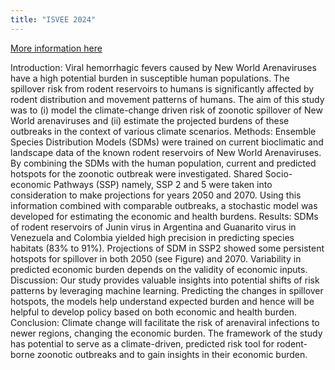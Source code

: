 ```yaml
---
title: "ISVEE 2024"
---
```


[More information here](https://isvee2024-c10000.eorganiser.com.au/index.php?r=programWebService/newIndex#!/event)

Introduction: Viral hemorrhagic fevers caused by New World Arenaviruses have a high potential burden in susceptible human populations. The spillover risk from rodent reservoirs to humans is significantly affected by rodent distribution and movement patterns of humans. The aim of this study was to (i) model the climate-change driven risk of zoonotic spillover of New World arenaviruses and (ii) estimate the projected burdens of these outbreaks in the context of various climate scenarios.
Methods: Ensemble Species Distribution Models (SDMs) were trained on current bioclimatic and landscape data of the known rodent reservoirs of New World Arenaviruses. By combining the SDMs with the human population, current and predicted hotspots for the zoonotic outbreak were investigated. Shared Socio-economic Pathways (SSP) namely, SSP 2 and 5 were taken into consideration to make projections for years 2050 and 2070. Using this information combined with comparable outbreaks, a stochastic model was developed for estimating the economic and health burdens. 
Results: SDMs of rodent reservoirs of Junin virus in Argentina and Guanarito virus in Venezuela and Colombia yielded high precision in predicting species habitats (83% to 91%). Projections of SDM in SSP2 showed some persistent hotspots for spillover in both 2050 (see Figure) and 2070. Variability in predicted economic burden depends on the validity of economic inputs.
Discussion: Our study provides valuable insights into potential shifts of risk patterns by leveraging machine learning. Predicting the changes in spillover hotspots, the models help understand expected burden and hence will be helpful to develop policy based on both economic and health burden.
Conclusion: Climate change will facilitate the risk of arenaviral infections to newer regions, changing the economic burden. The framework of the study has potential to serve as a climate-driven, predicted risk tool for rodent-borne zoonotic outbreaks and to gain insights in their economic burden.
